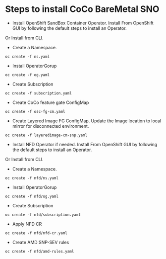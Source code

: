 # Steps to install CoCo BareMetal SNO

* Install OpenShift SandBox Container Operator.
Install From OpenShift GUI by following the default steps to install an Operator.

Or Install from CLI.
* Create a Namespace.

```
oc create -f ns.yaml
```
* Install OperatorGorup

```
oc create -f og.yaml
```
* Create Subscription
 
```
oc create -f subscription.yaml
```
* Create CoCo feature gate ConfigMap
```
oc create -f osc-fg-cm.yaml
```
* Create Layered Image FG ConfigMap. Update the Image location to local mirror for disconnected environment.

```
oc create -f layeredimage-cm-snp.yaml
```

* Install NFD Operator if needed.
Install From OpenShift GUI by following the default steps to install an Operator.

Or Install from CLI.
* Create a Namespace.

```
oc create -f nfd/ns.yaml
```
* Install OperatorGorup

```
oc create -f nfd/og.yaml
```
* Create Subscription 

```
oc create -f nfd/subscription.yaml
```

* Apply NFD CR

```
oc create -f nfd/nfd-cr.yaml
```
* Create AMD SNP-SEV rules

```
oc create -f nfd/amd-rules.yaml 
```
